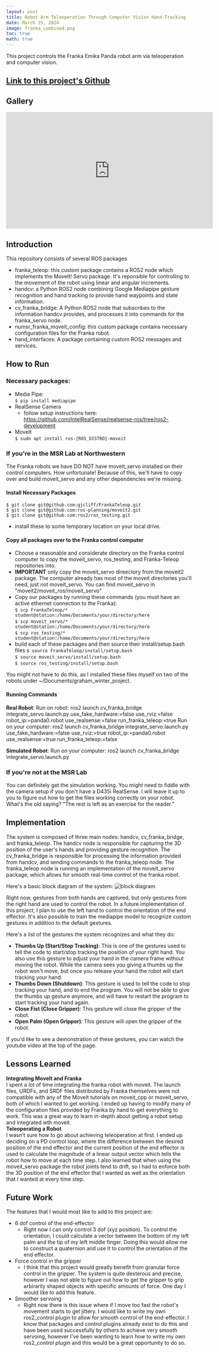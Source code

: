 ```yaml
---
layout: post
title: Robot Arm Teleoperation Through Computer Vision Hand-Tracking
date: March 15, 2024
image: franka_combined.png
toc: true
math: true
---
```


This project controls the Franka Emika Panda robot arm via teleoperation and computer vision.

<!-- ![franka_servo gif](/public/Franka-Teleop/franka_servo.gif) -->

## [Link to this project's Github](https://github.com/gjcliff/FrankaTeleop)

## Gallery
<iframe width="560" height="315" src="https://www.youtube.com/embed/6R6WPQre0Jg?si=jX77sXLAA7iwiiMV" title="YouTube video player" frameborder="0" allow="accelerometer; autoplay; clipboard-write; encrypted-media; gyroscope; picture-in-picture; web-share" allowfullscreen></iframe>

## Introduction
This repository consists of several ROS packages
- franka_teleop: this custom package contains a ROS2 node which implements the
MoveIt! Servo package. It's reponsible for controlling to the movement of the robot
using linear and angular increments.
- handcv: a Python ROS2 node combining Google Mediapipe gesture recognition and
hand tracking to provide hand waypoints and state information.
- cv_franka_bridge: A Python ROS2 node that subscribes to the information handcv
provides, and processes it into commands for the franka_servo node.
- numsr_franka_moveit_config: this custom package contains necessary configuration
files for the Franka robot.
- hand_interfaces: A package containing custom ROS2 messages and services.

## How to Run
### Necessary packages:
* Media Pipe:  
```$ pip install mediapipe```
* RealSense Camera
    * follow setup instructions here: https://github.com/IntelRealSense/realsense-ros/tree/ros2-development
* MoveIt  
```$ sudo apt install ros-{ROS_DISTRO}-moveit```

### If you're in the MSR Lab at Northwestern
The Franka robots we have DO NOT have moveit_servo installed on their control
computers. How unfortunate! Because of this, we'll have to copy over and build
moveit_servo and any other dependencies we're missing.
#### Install Necessary Packages  
```$ git clone git@github.com:gjcliff/FrankaTeleop.git```  
```$ git clone git@github.com:ros-planning/moveit2.git```  
```$ git clone git@github.com:ros2/ros_testing.git```  
* install these to some temporary location on your local drive.

#### Copy all packages over to the Franka control computer
* Choose a reasonable and considerate directory on the Franka control computer
to copy the moveit_servo, ros_testing, and Franka-Teleop repositories into.
* **IMPORTANT** only copy the moveit_servo direectory from the moveit2 package.
The computer already has most of the moveit directories you'll need, just not
moveit_servo. You can find moveit_servo in "moveit2/moveit_ros/moveit_servo"
* Copy our packages by running these commands (you must have an active ethernet
connection to the Franka):  
```$ scp FrankaTeleop/* student@station:/home/Documents/your/directory/here```  
```$ scp moveit_servo/* student@station:/home/Documents/your/directory/here```  
```$ scp ros_testing/* student@station:/home/Documents/your/directory/here```  
* build each of these packages and then source their install/setup.bash files
```$ source FrankaTeleop/install/setup.bash```  
```$ source moveit_servo/install/setup.bash```  
```$ source ros_testing/install/setup.bash```  

You might not have to do this, as I installed these files myself on two of the
robots under ~/Documents/graham_winter_project.  

#### Running Commands
**Real Robot**:
Run on robot: ros2 launch cv_franka_bridge integrate_servo.launch.py use_fake_hardware:=false use_rviz:=false robot_ip:=panda0.robot use_realsense:=false run_franka_teleop:=true
Run on your computer: ros2 launch cv_franka_bridge integrate_servo.launch.py use_fake_hardware:=false use_rviz:=true robot_ip:=panda0.robot use_realsense:=true run_franka_teleop:=false

**Simulated Robot**:
Run on your computer: ros2 launch cv_franka_bridge integrate_servo.launch.py

### If you're not at the MSR Lab
You can definitely get the simulation working. You might need to fiddle with
the camera setup if you don't have a D435i RealSense. I will leave it up to you
to figure out how to get the files working correctly on your robot. What's the old
saying? "The rest is left as an exercise for the reader."

## Implementation
The system is composed of three main nodes: handcv, cv_franka_bridge, and franka_teleop.
The handcv node is responsible for capturing the 3D position of the user's hands and providing
gesture recognition. The cv_franka_bridge is responsible for processing the information
provided from handcv, and sending commands to the franka_teleop node. The franka_teleop
node is running an implementation of the moveit_servo package, which allows for
smooth real-time control of the franka robot.

Here's a basic block diagram of the system:
![block diagram](/public/Franka-Teleop/block_diagram.png)

Right now, gestures from both hands are captured, but only
gestures from the right hand are used to control the robot. In a future implementation
of this project, I plan to use the left hand to control the orientation of the end effector.
It's also possible to train the mediapipe model to recognize custom gestures in addition to the default
gestures.

Here's a list of the gestures the system recognizes and what they do:
* **Thumbs Up (Start/Stop Tracking)**: This is one of the gestures used to tell the code to start/stop
tracking the position of your right hand. You also use this gesture to adjust
your hand in the camera frame without moving the robot. While the camera sees
you giving a thumbs up the robot won't move, but once you release your hand
the robot will start tracking your hand.
* **Thumbs Down (Shutdown)**: This gesture is used to tell the code to stop tracking your hand,
and to end the program. You will not be able to give the thumbs up gesture
anymore, and will have to restart the program to start tracking your hand again.
* **Close Fist (Close Gripper)**: This gesture will close the gripper of the robot.
* **Open Palm (Open Gripper)**: This gesture will open the gripper of the robot.

If you'd like to see a demonstration of these gestures, you can watch the youtube
video at the top of the page.

## Lessons Learned
**Integrating MoveIt and Franka**  
I spent a lot of time integrating the franka robot with moveit. The launch files,
URDFs, and SRDF files distributed by Franka themselves were not compatible with
any of the MoveIt tutorials on moveit_cpp or moveit_servo, both of which I wanted
to get working. I ended up having to modify many of the configuration files provided
by Franka by hand to get everything to work. This was a great way to learn in-depth
about getting a robot setup and integrated wth moveit.  
**Teleoperating a Robot**  
I wasn't sure how to go about achieving teleoperation at first. I ended up deciding
on a PD control loop, where the difference between the desired position of the
end effector and the current position of the end effector is used to calculate
the magnitude of a linear output vector which tells the robot how to move at
each time step. I also learned that when using the moveit_servo package the
robot joints tend to drift, so I had to enforce both the 3D position of the
end effector that I wanted as well as the orientation that I wanted at every 
time step.

## Future Work
The features that I would most like to add to this project are:
* 6 dof control of the end-effector
    * Right now I can only control 3 dof (xyz position). To control the orientation,
    I could calculate a vector between the bottom of my left
    palm and the tip of my left middle finger. Doing this would allow me to construct
    a quaternion and use it to control the orientation of the end effector.
* Force control in the gripper
    * I think that this project would greatly benefit from granular force control
    in the gripper. The system is quite dexterous and precise, however I was not
    able to figure out how to get the gripper to grip arbirarily shaped objects
    with specific amounts of force. One day I would like to add this feature.
* Smoother servoing
    * Right now there is this issue where if I move too fast the robot's movement
    starts to get jittery. I would like to write my own ros2_control plugin to allow for smooth control
    of the end-effector. I know that packages and control plugins already exist to do this and have
    been used successfully by others to achieve very smooth servoing, however
    I've been wanting to learn how to write my own ros2_control plugin and this
    would be a great opportunity to do so.
